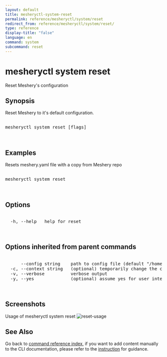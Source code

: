 ```yaml
---
layout: default
title: mesheryctl-system-reset
permalink: reference/mesheryctl/system/reset
redirect_from: reference/mesheryctl/system/reset/
type: reference
display-title: "false"
language: en
command: system
subcommand: reset
---
```


# mesheryctl system reset

Reset Meshery's configuration

## Synopsis

Reset Meshery to it's default configuration.

<pre class='codeblock-pre'>
<div class='codeblock'>
mesheryctl system reset [flags]

</div>
</pre> 

## Examples

Resets meshery.yaml file with a copy from Meshery repo
<pre class='codeblock-pre'>
<div class='codeblock'>
mesheryctl system reset

</div>
</pre> 

## Options

<pre class='codeblock-pre'>
<div class='codeblock'>
  -h, --help   help for reset

</div>
</pre>

## Options inherited from parent commands

<pre class='codeblock-pre'>
<div class='codeblock'>
      --config string    path to config file (default "/home/runner/.meshery/config.yaml")
  -c, --context string   (optional) temporarily change the current context.
  -v, --verbose          verbose output
  -y, --yes              (optional) assume yes for user interactive prompts.

</div>
</pre>

## Screenshots

Usage of mesheryctl system reset
![reset-usage](/assets/img/mesheryctl/reset.png)

## See Also

Go back to [command reference index](/reference/mesheryctl/), if you want to add content manually to the CLI documentation, please refer to the [instruction](/project/contributing/contributing-cli#preserving-manually-added-documentation) for guidance.
